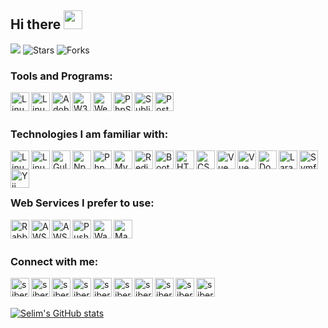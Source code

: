 ## Hi there <img src="https://media.giphy.com/media/hvRJCLFzcasrR4ia7z/giphy.gif" width="30px"></a>


![](https://komarev.com/ghpvc/?username=siberfx&label=VIEWS&color=orange)
 <img alt="Stars" src="https://img.shields.io/github/stars/siberfx/siberfx?style=flat-square&labelColor=343b41"/> <img alt="Forks" src="https://img.shields.io/github/forks/siberfx/siberfx?style=flat-square&labelColor=343b41"/></p>
<!--
**siberfx/siberfx** is a ✨ _special_ ✨ repository because its `README.md` (this file) appears on your GitHub profile.
Here are some ideas to get you started:
- 🌱 I’m currently learning everything 🤣
-->


### Tools and Programs:
[<img align="left" alt="Linux" width="30px" src="https://github.com/siberfx/siberfx/raw/main/icons/linux.gif" />][linux]
[<img align="left" alt="Linux Ubuntu" width="30px" src="https://github.com/siberfx/siberfx/raw/main/icons/ubuntu.jpg" />][ubuntu]

[<img align="left" alt="Adobe" width="30px" src="https://github.com/siberfx/siberfx/raw/main/icons/adobe.png" />][adobe]
[<img align="left" alt="W3C" width="30px" src="https://github.com/siberfx/siberfx/raw/main/icons/w3c.png" />][v3c]

[<img align="left" alt="WebStorm" width="30px" src="https://github.com/siberfx/siberfx/raw/main/icons/webstorm.png" />][webstorm]
[<img align="left" alt="PhpStorm" width="30px" src="https://github.com/siberfx/siberfx/raw/main/icons/phpstorm.png" />][phpstorm]
[<img align="left" alt="Sublime" width="30px" src="https://github.com/siberfx/siberfx/raw/main/icons/sublimetext.png" />][sublime]
[<img align="left" alt="PostMan" width="30px" src="https://github.com/siberfx/siberfx/raw/main/icons/postman.png" />][postman]

<br />
<br />

### Technologies I am familiar with:
[<img align="left" alt="Linux Terminal" width="30px" src="https://github.com/siberfx/siberfx/raw/main/icons/bash.jpg" />][shell]
[<img align="left" alt="Linux Shell" width="30px" src="https://github.com/siberfx/siberfx/raw/main/icons/terminal.png" />][shell]
[<img align="left" alt="Gulp" width="30px" src="https://github.com/siberfx/siberfx/raw/main/icons/gulp.png" />][gulp]
[<img align="left" alt="Npm" width="30px" src="https://github.com/siberfx/siberfx/raw/main/icons/npm.png" />][npm]
[<img align="left" alt="Php" width="30px" src="https://github.com/siberfx/siberfx/raw/main/icons/php.jpg" />][php]

[<img align="left" alt="MySQL" width="30px" src="https://github.com/siberfx/siberfx/raw/main/icons/mysql.png" />][mysql]
[<img align="left" alt="Redis" width="30px" src="https://github.com/siberfx/siberfx/raw/main/icons/redis.png" />][redis]
[<img align="left" alt="Bootstrap" width="30px" src="https://github.com/siberfx/siberfx/raw/main/icons/bootstrap.png" />][bootstrap]
[<img align="left" alt="HTML5" width="30px" src="https://github.com/siberfx/siberfx/raw/main/icons/html5.png" />][html5]
[<img align="left" alt="CSS3" width="30px" src="https://github.com/siberfx/siberfx/raw/main/icons/css3.png" />][css3]
[<img align="left" alt="Vue" width="30px" src="https://github.com/siberfx/siberfx/raw/main/icons/vue.png" />][vue]
[<img align="left" alt="Vue" width="30px" src="https://github.com/siberfx/siberfx/raw/main/icons/apache.png" />][apache]

[<img align="left" alt="Docker" width="30px" src="https://github.com/siberfx/siberfx/raw/main/icons/docker.png" />][docker]
[<img align="left" alt="Laravel" width="30px" src="https://github.com/siberfx/siberfx/raw/main/icons/laravel.png" />][laravel]
[<img align="left" alt="Symfony" width="30px" src="https://github.com/siberfx/siberfx/raw/main/icons/symfony.png" />][symfony]
[<img align="left" alt="Yii" width="30px" src="https://github.com/siberfx/siberfx/raw/main/icons/yii.png" />][yii]

<br />
<br />
<br />

### Web Services I prefer to use:

[<img align="left" alt="RabbitMQ" width="30px" src="https://github.com/siberfx/siberfx/raw/main/icons/rabbitmq.png" />][rabbitmq]
[<img align="left" alt="AWS S3" width="30px" src="https://github.com/siberfx/siberfx/raw/main/icons/aws-s3.png" />][aws-s3]
[<img align="left" alt="AWS SQS" width="30px" src="https://github.com/siberfx/siberfx/raw/main/icons/aws-sqs.png" />][aws-sqs]
[<img align="left" alt="Pusher" width="30px" height="30px" src="https://github.com/siberfx/siberfx/raw/main/icons/pusher.png" />][pusher]
[<img align="left" alt="Wasabi s3" width="30px" src="https://github.com/siberfx/siberfx/raw/main/icons/wasabi.png" />][wasabi]
[<img align="left" alt="Mapbox" width="30px" src="https://github.com/siberfx/siberfx/raw/main/icons/mapbox-leafjs.png" />][mapbox]
<br />
<br />

### Connect with me:

[<img align="left" alt="siberfx.nl" width="30px" src="https://github.com/siberfx/siberfx/raw/main/icons/globe.gif" />][website]
[<img align="left" alt="siberfx | LinkedIn" width="30px" src="https://github.com/siberfx/siberfx/raw/main/icons/linkedin.gif" />][linkedin]
[<img align="left" alt="siberfx | Instagram" width="30px" src="https://github.com/siberfx/siberfx/raw/main/icons/instagram.gif" />][instagram]
[<img align="left" alt="siberfx | Twitter" width="30px" src="https://github.com/siberfx/siberfx/raw/main/icons/twitter.gif" />][twitter]
[<img align="left" alt="siberfx | StackOverflow" width="30px" src="https://github.com/siberfx/siberfx/raw/main/icons/stackoverflow.png" />][stackoverflow]
[<img align="left" alt="siberfx | E-mail" width="30px" src="https://github.com/siberfx/siberfx/raw/main/icons/envelope.gif" />][email]
[<img align="left" alt="siberfx | Telegram" width="30px" src="https://github.com/siberfx/siberfx/raw/main/icons/telegram.gif" />][telegram]
[<img align="left" alt="siberfx | GitLab" width="30px" src="https://github.com/siberfx/siberfx/raw/main/icons/gitlab.png" />][gitlab]
[<img align="left" alt="siberfx | BitBucket" width="30px" src="https://github.com/siberfx/siberfx/raw/main/icons/bitbucket.jpg" />][bitbucket]
[<img align="left" alt="siberfx | LeetCode" width="30px" src="https://github.com/siberfx/siberfx/raw/main/icons/leetcode" />][leetcode]

<br />
<br />

[![Selim's GitHub stats](https://github-readme-stats.vercel.app/api?username=siberfx&count_private=true&show_icons=true&theme=dracula)](https://github.com/siberfx/github-readme-stats)

<br />

[website]: https://siberfx.com
[email]: mailto:info@siberfx.com
[telegram]: https://t.me/siberfx
[instagram]: https://instagram.com/siberfx
[twitter]: https://twitter.com/siberfx
[linkedin]: https://linkedin.com/in/siberfx
[stackoverflow]: https://stackoverflow.com/users/8279182/g-selim
[leetcode]: https://leetcode.com/siberfx/

[laravel]: https://laravel.com
[symfony]: https://symfony.com
[yii]: https://www.yiiframework.com
[linux]: https://www.linux.org
[ubuntu]: https://ubuntu.com
[npm]: https://www.npmjs.com
[php]: https://www.php.net
[mysql]: https://www.mysql.com
[redis]: https://redis.io
[bootstrap]: https://getbootstrap.com
[html5]: https://www.w3schools.com/html
[css3]: https://www.w3schools.com/css
[v3c]: https://www.w3.org
[vue]: https://vuejs.org
[docker]: https://docker.com
[shell]: https://ubuntu.com/tutorials/command-line-for-beginners
[adobe]: https://adobe.com
[gulp]: https://gulpjs.com/
[postman]: https://postman.com
[sublime]: https://www.sublimetext.com/
[webstorm]: https://www.jetbrains.com/webstorm/
[phpstorm]: https://www.jetbrains.com/phpstorm/
[terminal]: https://cocalc.com/doc/terminal.html
[gitlab]: https://gitlab.com/siberfx
[bitbucket]: https://bitbucket.org/siberfx

[rabbitmq]: https://www.rabbitmq.com/
[aws-s3]: https://aws.amazon.com/s3/
[aws-sqs]: https://aws.amazon.com/sqs/
[pusher]: https://pusher.com/
[wasabi]: https://wasabi.com/
[mapbox]: https://www.mapbox.com/
[apache]: https://www.apache.org/
